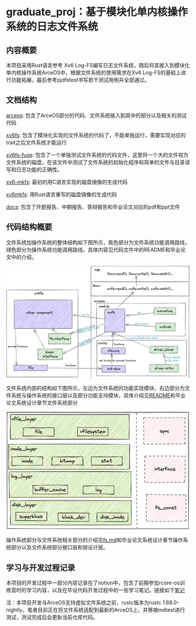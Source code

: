 # graduate_proj：基于模块化单内核操作系统的日志文件系统
## 内容概要
本项目采用Rust语言参考 Xv6 Log-FS编写日志文件系统，随后将其接入到模块化单内核操作系统ArceOS中，根据文件系统的使用需求在Xv6 Log-FS的基础上进行功能拓展，最后参考pjdfstest书写若干测试用例并全部通过。
## 文档结构
[arceos](./arceos/): 包含了ArceOS部分的代码、文件系统接入到其中的部分以及相关的测试代码

[xv6fs](./xv6fs/): 包含了模块化实现的文件系统的代码了，不能单独运行，需要实现对应的trait之后文件系统才能运行

[xv6fs-fuse](./xv6fs-fuse/): 包含了一个单独测试文件系统的代码文件，这里将一个大的文件视为文件系统的磁盘，在该文件中测试了文件系统的初始化程序和简单的文件与目录读写和日志功能的正确性。

[xv6-mkfs](./xv6-mkfs/): 最初的用C语言实现的磁盘镜像的生成代码

[xv6mkfs](./xv6mkfs/): 用Rust语言重写的磁盘镜像的生成代码

[docs](./docs/): 包含了开题报告、中期报告、答辩报告和毕业论文对应的pdf和ppt文件

## 代码结构概要

文件系统加操作系统的整体结构如下图所示，紫色部分为文件系统功能调用路线，绿色部分为操作系统功能调用路线。具体内容见代码文件中的README和毕业论文中的介绍。

![FS+OS Structure](graphs/structure.png)

文件系统内部的结构如下图所示，左边为文件系统的功能实现模块，右边部分为文件系统与操作系统的接口层以及部分功能支持模块，具体介绍见[README](./xv6fs/README)和毕业论文系统设计章节文件系统部分

![FS Structure](graphs/filesystem.png)

操作系统部分与文件系统相关部分的介绍见[fs.md](./arceos/fs.md)和毕业论文系统设计章节操作系统部分以及文件系统部分接口层和锁设计层。

## 学习与开发过程记录

本项目的开发过程中一部分内容记录在了notion中，包含了前期参加rcore-os训练营时的学习内容，以及在毕设代码开发过程中的一些学习笔记。链接如下[笔记](https://silicon-aurora-0f5.notion.site/a176026d8b514658920b3709c8f1f1f3?v=7266118fc7264e5595f36ee8f007a496&pvs=4)

注：本项目开发与ArceOS支持虚拟文件系统之前，rustc版本为rustc 1.69.0-nightly，笔者目前正在将文件系统适配到最新的ArceOS上，并移植mdtest进行测试，测试完成后会更新当前仓库代码。